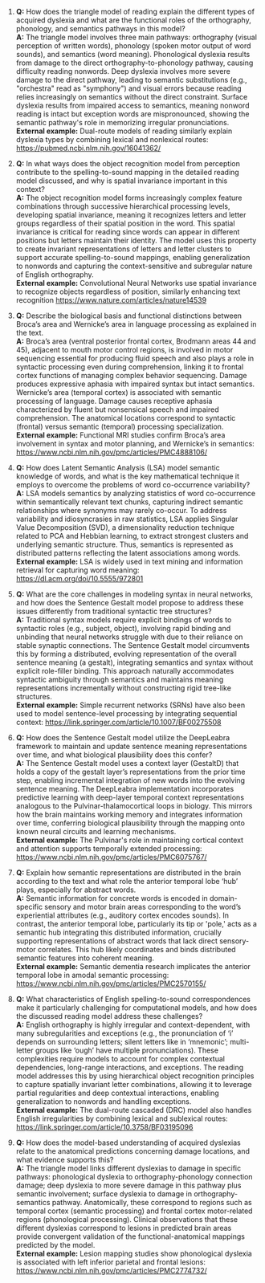 1. **Q:** How does the triangle model of reading explain the different types of acquired dyslexia and what are the functional roles of the orthography, phonology, and semantics pathways in this model?  
   **A:** The triangle model involves three main pathways: orthography (visual perception of written words), phonology (spoken motor output of word sounds), and semantics (word meaning). Phonological dyslexia results from damage to the direct orthography-to-phonology pathway, causing difficulty reading nonwords. Deep dyslexia involves more severe damage to the direct pathway, leading to semantic substitutions (e.g., "orchestra" read as "symphony") and visual errors because reading relies increasingly on semantics without the direct constraint. Surface dyslexia results from impaired access to semantics, meaning nonword reading is intact but exception words are mispronounced, showing the semantic pathway's role in memorizing irregular pronunciations.  
   **External example:** Dual-route models of reading similarly explain dyslexia types by combining lexical and nonlexical routes: https://pubmed.ncbi.nlm.nih.gov/16041362/

2. **Q:** In what ways does the object recognition model from perception contribute to the spelling-to-sound mapping in the detailed reading model discussed, and why is spatial invariance important in this context?  
   **A:** The object recognition model forms increasingly complex feature combinations through successive hierarchical processing levels, developing spatial invariance, meaning it recognizes letters and letter groups regardless of their spatial position in the word. This spatial invariance is critical for reading since words can appear in different positions but letters maintain their identity. The model uses this property to create invariant representations of letters and letter clusters to support accurate spelling-to-sound mappings, enabling generalization to nonwords and capturing the context-sensitive and subregular nature of English orthography.  
   **External example:** Convolutional Neural Networks use spatial invariance to recognize objects regardless of position, similarly enhancing text recognition https://www.nature.com/articles/nature14539

3. **Q:** Describe the biological basis and functional distinctions between Broca’s area and Wernicke’s area in language processing as explained in the text.  
   **A:** Broca’s area (ventral posterior frontal cortex, Brodmann areas 44 and 45), adjacent to mouth motor control regions, is involved in motor sequencing essential for producing fluid speech and also plays a role in syntactic processing even during comprehension, linking it to frontal cortex functions of managing complex behavior sequencing. Damage produces expressive aphasia with impaired syntax but intact semantics. Wernicke’s area (temporal cortex) is associated with semantic processing of language. Damage causes receptive aphasia characterized by fluent but nonsensical speech and impaired comprehension. The anatomical locations correspond to syntactic (frontal) versus semantic (temporal) processing specialization.  
   **External example:** Functional MRI studies confirm Broca’s area involvement in syntax and motor planning, and Wernicke’s in semantics: https://www.ncbi.nlm.nih.gov/pmc/articles/PMC4888106/

4. **Q:** How does Latent Semantic Analysis (LSA) model semantic knowledge of words, and what is the key mathematical technique it employs to overcome the problems of word co-occurrence variability?  
   **A:** LSA models semantics by analyzing statistics of word co-occurrence within semantically relevant text chunks, capturing indirect semantic relationships where synonyms may rarely co-occur. To address variability and idiosyncrasies in raw statistics, LSA applies Singular Value Decomposition (SVD), a dimensionality reduction technique related to PCA and Hebbian learning, to extract strongest clusters and underlying semantic structure. Thus, semantics is represented as distributed patterns reflecting the latent associations among words.  
   **External example:** LSA is widely used in text mining and information retrieval for capturing word meaning: https://dl.acm.org/doi/10.5555/972801

5. **Q:** What are the core challenges in modeling syntax in neural networks, and how does the Sentence Gestalt model propose to address these issues differently from traditional syntactic tree structures?  
   **A:** Traditional syntax models require explicit bindings of words to syntactic roles (e.g., subject, object), involving rapid binding and unbinding that neural networks struggle with due to their reliance on stable synaptic connections. The Sentence Gestalt model circumvents this by forming a distributed, evolving representation of the overall sentence meaning (a gestalt), integrating semantics and syntax without explicit role-filler binding. This approach naturally accommodates syntactic ambiguity through semantics and maintains meaning representations incrementally without constructing rigid tree-like structures.  
   **External example:** Simple recurrent networks (SRNs) have also been used to model sentence-level processing by integrating sequential context: https://link.springer.com/article/10.1007/BF00275508

6. **Q:** How does the Sentence Gestalt model utilize the DeepLeabra framework to maintain and update sentence meaning representations over time, and what biological plausibility does this confer?  
   **A:** The Sentence Gestalt model uses a context layer (GestaltD) that holds a copy of the gestalt layer’s representations from the prior time step, enabling incremental integration of new words into the evolving sentence meaning. The DeepLeabra implementation incorporates predictive learning with deep-layer temporal context representations analogous to the Pulvinar-thalamocortical loops in biology. This mirrors how the brain maintains working memory and integrates information over time, conferring biological plausibility through the mapping onto known neural circuits and learning mechanisms.  
   **External example:** The Pulvinar's role in maintaining cortical context and attention supports temporally extended processing: https://www.ncbi.nlm.nih.gov/pmc/articles/PMC6075767/

7. **Q:** Explain how semantic representations are distributed in the brain according to the text and what role the anterior temporal lobe ‘hub’ plays, especially for abstract words.  
   **A:** Semantic information for concrete words is encoded in domain-specific sensory and motor brain areas corresponding to the word’s experiential attributes (e.g., auditory cortex encodes sounds). In contrast, the anterior temporal lobe, particularly its tip or 'pole,' acts as a semantic hub integrating this distributed information, crucially supporting representations of abstract words that lack direct sensory-motor correlates. This hub likely coordinates and binds distributed semantic features into coherent meaning.  
   **External example:** Semantic dementia research implicates the anterior temporal lobe in amodal semantic processing: https://www.ncbi.nlm.nih.gov/pmc/articles/PMC2570155/

8. **Q:** What characteristics of English spelling-to-sound correspondences make it particularly challenging for computational models, and how does the discussed reading model address these challenges?  
   **A:** English orthography is highly irregular and context-dependent, with many subregularities and exceptions (e.g., the pronunciation of ‘i’ depends on surrounding letters; silent letters like in ‘mnemonic’; multi-letter groups like ‘ough’ have multiple pronunciations). These complexities require models to account for complex contextual dependencies, long-range interactions, and exceptions. The reading model addresses this by using hierarchical object recognition principles to capture spatially invariant letter combinations, allowing it to leverage partial regularities and deep contextual interactions, enabling generalization to nonwords and handling exceptions.  
   **External example:** The dual-route cascaded (DRC) model also handles English irregularities by combining lexical and sublexical routes: https://link.springer.com/article/10.3758/BF03195096

9. **Q:** How does the model-based understanding of acquired dyslexias relate to the anatomical predictions concerning damage locations, and what evidence supports this?  
   **A:** The triangle model links different dyslexias to damage in specific pathways: phonological dyslexia to orthography-phonology connection damage; deep dyslexia to more severe damage in this pathway plus semantic involvement; surface dyslexia to damage in orthography-semantics pathway. Anatomically, these correspond to regions such as temporal cortex (semantic processing) and frontal cortex motor-related regions (phonological processing). Clinical observations that these different dyslexias correspond to lesions in predicted brain areas provide convergent validation of the functional-anatomical mappings predicted by the model.  
   **External example:** Lesion mapping studies show phonological dyslexia is associated with left inferior parietal and frontal lesions: https://www.ncbi.nlm.nih.gov/pmc/articles/PMC2774732/
